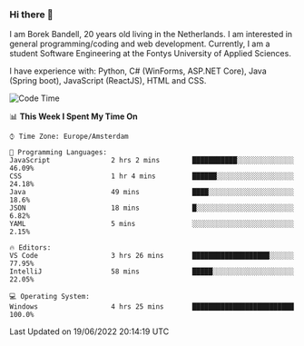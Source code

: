 ### Hi there 👋

I am Borek Bandell, 20 years old living in the Netherlands. I am interested in general programming/coding and web development. Currently, I am a student Software Engineering at the Fontys University of Applied Sciences.

I have experience with: Python, C# (WinForms, ASP.NET Core), Java (Spring boot), JavaScript (ReactJS), HTML and CSS.

<!--START_SECTION:waka-->
![Code Time](http://img.shields.io/badge/Code%20Time-186%20hrs%2022%20mins-blue)

📊 **This Week I Spent My Time On** 

```text
⌚︎ Time Zone: Europe/Amsterdam

💬 Programming Languages: 
JavaScript               2 hrs 2 mins        ███████████░░░░░░░░░░░░░░   46.09% 
CSS                      1 hr 4 mins         ██████░░░░░░░░░░░░░░░░░░░   24.18% 
Java                     49 mins             ████░░░░░░░░░░░░░░░░░░░░░   18.6% 
JSON                     18 mins             █░░░░░░░░░░░░░░░░░░░░░░░░   6.82% 
YAML                     5 mins              ░░░░░░░░░░░░░░░░░░░░░░░░░   2.15%

🔥 Editors: 
VS Code                  3 hrs 26 mins       ███████████████████░░░░░░   77.95% 
IntelliJ                 58 mins             █████░░░░░░░░░░░░░░░░░░░░   22.05%

💻 Operating System: 
Windows                  4 hrs 25 mins       █████████████████████████   100.0%

```


 Last Updated on 19/06/2022 20:14:19 UTC
<!--END_SECTION:waka-->

<!--**tcBorek2002/tcBorek2002** is a ✨ _special_ ✨ repository because its `README.md` (this file) appears on your GitHub profile.

Here are some ideas to get you started:

- 🔭 I’m currently working on ...
- 🌱 I’m currently learning ...
- 👯 I’m looking to collaborate on ...
- 🤔 I’m looking for help with ...
- 💬 Ask me about ...
- 📫 How to reach me: ...
- 😄 Pronouns: ...
- ⚡ Fun fact: ...
-->
